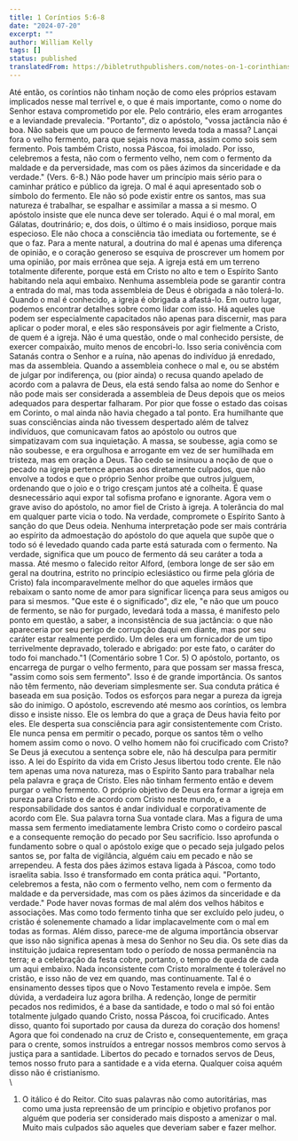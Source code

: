 ```yaml
---
title: 1 Coríntios 5:6-8
date: "2024-07-20"
excerpt: ""
author: William Kelly
tags: []
status: published
translatedFrom: https://bibletruthpublishers.com/notes-on-1-corinthians-5-6-8/william-kelly-wk/w-kelly/lac143245-lub-16164-5
---
```


Até então, os coríntios não tinham noção de como eles próprios estavam
implicados nesse mal terrível e, o que é mais importante, como o nome do
Senhor estava comprometido por ele. Pelo contrário, eles eram arrogantes
e a leviandade prevalecia. \"Portanto\", diz o apóstolo, \"vossa
jactância não é boa. Não sabeis que um pouco de fermento leveda toda a
massa? Lançai fora o velho fermento, para que sejais nova massa, assim
como sois sem fermento. Pois também Cristo, nossa Páscoa, foi imolado.
Por isso, celebremos a festa, não com o fermento velho, nem com o
fermento da maldade e da perversidade, mas com os pães ázimos da
sinceridade e da verdade.\" (Vers. 6-8.) Não pode haver um princípio
mais sério para o caminhar prático e público da igreja. O mal é aqui
apresentado sob o símbolo do fermento. Ele não só pode existir entre os
santos, mas sua natureza é trabalhar, se espalhar e assimilar a massa a
si mesmo. O apóstolo insiste que ele nunca deve ser tolerado. Aqui é o
mal moral, em Gálatas, doutrinário; e, dos dois, o último é o mais
insidioso, porque mais especioso. Ele não choca a consciência tão
imediata ou fortemente, se é que o faz. Para a mente natural, a doutrina
do mal é apenas uma diferença de opinião, e o coração generoso se
esquiva de proscrever um homem por uma opinião, por mais errônea que
seja. A igreja está em um terreno totalmente diferente, porque está em
Cristo no alto e tem o Espírito Santo habitando nela aqui embaixo.
Nenhuma assembleia pode se garantir contra a entrada do mal, mas toda
assembleia de Deus é obrigada a não tolerá-lo. Quando o mal é conhecido,
a igreja é obrigada a afastá-lo. Em outro lugar, podemos encontrar
detalhes sobre como lidar com isso. Há aqueles que podem ser
especialmente capacitados não apenas para discernir, mas para aplicar o
poder moral, e eles são responsáveis por agir fielmente a Cristo, de
quem é a igreja. Não é uma questão, onde o mal conhecido persiste, de
exercer compaixão, muito menos de encobri-lo. Isso seria conivência com
Satanás contra o Senhor e a ruína, não apenas do indivíduo já enredado,
mas da assembleia. Quando a assembleia conhece o mal e, ou se abstém de
julgar por indiferença, ou (pior ainda) o recusa quando apelado de
acordo com a palavra de Deus, ela está sendo falsa ao nome do Senhor e
não pode mais ser considerada a assembleia de Deus depois que os meios
adequados para despertar falharam. Por pior que fosse o estado das
coisas em Corinto, o mal ainda não havia chegado a tal ponto. Era
humilhante que suas consciências ainda não tivessem despertado além de
talvez indivíduos, que comunicavam fatos ao apóstolo ou outros que
simpatizavam com sua inquietação. A massa, se soubesse, agia como se não
soubesse, e era orgulhosa e arrogante em vez de ser humilhada em
tristeza, mas em oração a Deus. Tão cedo se insinuou a noção de que o
pecado na igreja pertence apenas aos diretamente culpados, que não
envolve a todos e que o próprio Senhor proíbe que outros julguem,
ordenando que o joio e o trigo cresçam juntos até a colheita. É quase
desnecessário aqui expor tal sofisma profano e ignorante. Agora vem o
grave aviso do apóstolo, no amor fiel de Cristo à igreja. A tolerância
do mal em qualquer parte vicia o todo. Na verdade, compromete o Espírito
Santo à sanção do que Deus odeia. Nenhuma interpretação pode ser mais
contrária ao espírito da admoestação do apóstolo do que aquela que supõe
que o todo só é levedado quando cada parte está saturada com o fermento.
Na verdade, significa que um pouco de fermento dá seu caráter a toda a
massa. Até mesmo o falecido reitor Alford, (embora longe de ser são em
geral na doutrina, estrito no princípio eclesiástico ou firme pela
glória de Cristo) fala incomparavelmente melhor do que aqueles irmãos
que rebaixam o santo nome de amor para significar licença para seus
amigos ou para si mesmos. \"Que este é o significado\", diz ele, \"e não
que um pouco de fermento, se não for purgado, levedará toda a massa, é
manifesto pelo ponto em questão, a saber, a inconsistência de sua
jactância: o que não apareceria por seu perigo de corrupção daqui em
diante, mas por seu caráter estar realmente perdido. Um deles era um
fornicador de um tipo terrivelmente depravado, tolerado e abrigado: por
este fato, o caráter do todo foi manchado.\"1 (Comentário sobre 1 Cor. 5) O apóstolo, portanto, os encarrega de purgar o velho fermento, para
que possam ser massa fresca, \"assim como sois sem fermento\". Isso é de
grande importância. Os santos não têm fermento, não deveriam
simplesmente ser. Sua conduta prática é baseada em sua posição. Todos os
esforços para negar a pureza da igreja são do inimigo. O apóstolo,
escrevendo até mesmo aos coríntios, os lembra disso e insiste nisso. Ele
os lembra do que a graça de Deus havia feito por eles. Ele desperta sua
consciência para agir consistentemente com Cristo. Ele nunca pensa em
permitir o pecado, porque os santos têm o velho homem assim como o novo.
O velho homem não foi crucificado com Cristo? Se Deus já executou a
sentença sobre ele, não há desculpa para permitir isso. A lei do
Espírito da vida em Cristo Jesus libertou todo crente. Ele não tem
apenas uma nova natureza, mas o Espírito Santo para trabalhar nela pela
palavra e graça de Cristo. Eles não tinham fermento então e devem purgar
o velho fermento. O próprio objetivo de Deus era formar a igreja em
pureza para Cristo e de acordo com Cristo neste mundo, e a
responsabilidade dos santos é andar individual e corporativamente de
acordo com Ele. Sua palavra torna Sua vontade clara. Mas a figura de uma
massa sem fermento imediatamente lembra Cristo como o cordeiro pascal e
a consequente remoção do pecado por Seu sacrifício. Isso aprofunda o
fundamento sobre o qual o apóstolo exige que o pecado seja julgado pelos
santos se, por falta de vigilância, alguém caiu em pecado e não se
arrependeu. A festa dos pães ázimos estava ligada à Páscoa, como todo
israelita sabia. Isso é transformado em conta prática aqui. \"Portanto,
celebremos a festa, não com o fermento velho, nem com o fermento da
maldade e da perversidade, mas com os pães ázimos da sinceridade e da
verdade.\" Pode haver novas formas de mal além dos velhos hábitos e
associações. Mas como todo fermento tinha que ser excluído pelo judeu, o
cristão é solenemente chamado a lidar implacavelmente com o mal em todas
as formas. Além disso, parece-me de alguma importância observar que isso
não significa apenas à mesa do Senhor no Seu dia. Os sete dias da
instituição judaica representam todo o período de nossa permanência na
terra; e a celebração da festa cobre, portanto, o tempo de queda de cada
um aqui embaixo. Nada inconsistente com Cristo moralmente é tolerável no
cristão, e isso não de vez em quando, mas continuamente. Tal é o
ensinamento desses tipos que o Novo Testamento revela e impõe. Sem
dúvida, a verdadeira luz agora brilha. A redenção, longe de permitir
pecados nos redimidos, é a base da santidade, e todo o mal só foi então
totalmente julgado quando Cristo, nossa Páscoa, foi crucificado. Antes
disso, quanto foi suportado por causa da dureza do coração dos homens!
Agora que foi condenado na cruz de Cristo e, consequentemente, em graça
para o crente, somos instruídos a entregar nossos membros como servos à
justiça para a santidade. Libertos do pecado e tornados servos de Deus,
temos nosso fruto para a santidade e a vida eterna. Qualquer coisa aquém
disso não é cristianismo.\
\

1. O itálico é do Reitor. Cito suas palavras não como autoritárias, mas
   como uma justa repreensão de um princípio e objetivo profanos por alguém
   que poderia ser considerado mais disposto a amenizar o mal. Muito mais
   culpados são aqueles que deveriam saber e fazer melhor.
